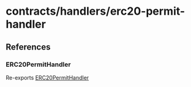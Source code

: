 # contracts/handlers/erc20-permit-handler

## References

### ERC20PermitHandler

Re-exports [ERC20PermitHandler](erc20-permit-handler.md#erc20permithandler)

